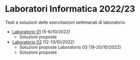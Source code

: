 # Laboratori Informatica 2022/23
Testi e soluzioni delle esercitazioni settimanali di laboratorio

* [Laboratorio 01](./Lab01_testo.pdf?raw=true) (5-6/10/2022)
  * Soluzioni proposte
* [Laboratorio 02](./Lab02_testo.pdf?raw=true) (12-13/10/2022)
  * Soluzioni proposte
  Laboratorio 03 (19-20/10/2022)
  * Soluzioni proposte
